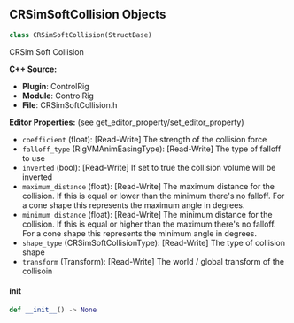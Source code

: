 ## CRSimSoftCollision Objects

```python
class CRSimSoftCollision(StructBase)
```

CRSim Soft Collision

**C++ Source:**

- **Plugin**: ControlRig
- **Module**: ControlRig
- **File**: CRSimSoftCollision.h

**Editor Properties:** (see get_editor_property/set_editor_property)

- ``coefficient`` (float):  [Read-Write] The strength of the collision force
- ``falloff_type`` (RigVMAnimEasingType):  [Read-Write] The type of falloff to use
- ``inverted`` (bool):  [Read-Write] If set to true the collision volume will be inverted
- ``maximum_distance`` (float):  [Read-Write] The maximum distance for the collision.
  If this is equal or lower than the minimum there's no falloff.
  For a cone shape this represents the maximum angle in degrees.
- ``minimum_distance`` (float):  [Read-Write] The minimum distance for the collision.
  If this is equal or higher than the maximum there's no falloff.
  For a cone shape this represents the minimum angle in degrees.
- ``shape_type`` (CRSimSoftCollisionType):  [Read-Write] The type of collision shape
- ``transform`` (Transform):  [Read-Write] The world / global transform of the collisoin

<a id="unreal.CRSimSoftCollision.__init__"></a>

#### __init__

```python
def __init__() -> None
```

<a id="unreal.CRSimPointForce"></a>